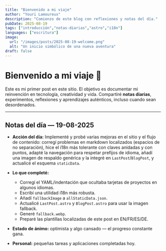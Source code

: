 ```yaml
---
title: "Bienvenido a mi viaje"
author: "Youri Lamoureux"
description: "Comienzo de este blog con reflexiones y notas del día."
pubDate: 2025-08-19
tags: ["introducción","notas-diarias","astro","i18n"]
languages: ["escritura"]
image:
  url: "/images/posts/2025-08-19-welcome.png"
  alt: "Un inicio simbólico de una nueva aventura"
draft: false
---
```


# Bienvenido a mi viaje 🚀

Este es mi primer post en este sitio. El objetivo es documentar mi reinvención en tecnología, creatividad y vida. Compartiré **notas diarias**, experimentos, reflexiones y aprendizajes auténticos, incluso cuando sean desordenados.

---

## Notas del día — 19-08-2025

- **Acción del día:** Implementé y probé varias mejoras en el sitio y el flujo de contenido: corregí problemas en markdown localizados (espacios de no separación), hice el i18n más tolerante con claves anidadas y con puntos, adapté la navegación para respetar prefijos de idioma, añadí una imagen de respaldo genérica y la integré en `LastPost`/`BlogPost`, y actualicé el esquema `staticData`.

- **Lo que completé:**
  - Corregí el YAML/indentación que ocultaba tarjetas de proyectos en algunos idiomas.
  - Escribí una utilidad i18n más robusta.
  - Añadí `fallbackImage` a `allStaticData.json`.
  - Actualicé `LastPost.astro` y `BlogPost.astro` para usar la imagen fallback.
  - Generé `fallback.webp`.
  - Preparé las plantillas localizadas de este post en EN/FR/ES/DE.

- **Estado de ánimo:** optimista y algo cansado — el progreso constante gana.

- **Personal:** pequeñas tareas y aplicaciones completadas hoy.
